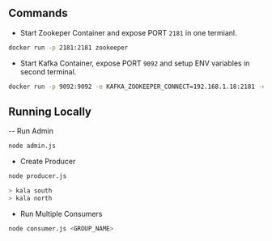 ## Commands
- Start Zookeper Container and expose PORT `2181` in one termianl.
```bash
docker run -p 2181:2181 zookeeper
```
- Start Kafka Container, expose PORT `9092` and setup ENV variables in second terminal.
```bash
docker run -p 9092:9092 -e KAFKA_ZOOKEEPER_CONNECT=192.168.1.18:2181 -e KAFKA_ADVERTISED_LISTENERS=PLAINTEXT://192.168.1.18:9092 -e KAFKA_OFFSETS_TOPIC_REPLICATION_FACTOR=1 confluentinc/cp-kafka
```


## Running Locally

-- Run Admin
```bash
node admin.js
```


- Create Producer
```bash
node producer.js
```
```bash
> kala south
> kala north
```
- Run Multiple Consumers
```bash
node consumer.js <GROUP_NAME>
```